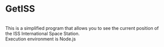 <h1>GetISS</h1>
<br>This is a simplified program that allows you to see the current position of the ISS International Space Station.<br>Execution environment is Node.js
